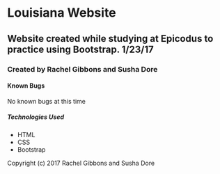 # Louisiana Website
## Website created while studying at Epicodus to practice using Bootstrap. 1/23/17
### Created by Rachel Gibbons and Susha Dore

#### Known Bugs
No known bugs at this time

##### Technologies Used
* HTML
* CSS
* Bootstrap

Copyright (c) 2017 Rachel Gibbons and Susha Dore
